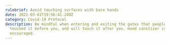 ```yaml
---
rulebrief: Avoid touching surfaces with bare hands
date: 2021-03-01T19:56:41.249Z
category: Covid-19 Protocol
description: Be mindful when entering and exiting the gates that people have
  touched it before you, and will touch it after you. Hand sanitizer is
  encouraged.
---
```

